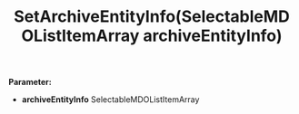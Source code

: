 ﻿---
uid: crmscript_ref_NSArchiveConfiguration_SetArchiveEntityInfo
title: SetArchiveEntityInfo(SelectableMDOListItemArray archiveEntityInfo)
intellisense: NSArchiveConfiguration.SetArchiveEntityInfo
keywords: NSArchiveConfiguration, GetArchiveEntityInfo
so.topic: reference
---



**Parameter:** 
 - **archiveEntityInfo** SelectableMDOListItemArray

